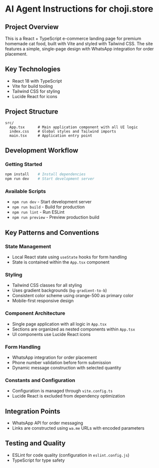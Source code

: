 # AI Agent Instructions for choji.store

## Project Overview
This is a React + TypeScript e-commerce landing page for premium homemade cat food, built with Vite and styled with Tailwind CSS. The site features a simple, single-page design with WhatsApp integration for order placement.

## Key Technologies
- React 18 with TypeScript
- Vite for build tooling
- Tailwind CSS for styling
- Lucide React for icons

## Project Structure
```
src/
  App.tsx      # Main application component with all UI logic
  index.css    # Global styles and Tailwind imports
  main.tsx     # Application entry point
```

## Development Workflow

### Getting Started
```bash
npm install    # Install dependencies
npm run dev    # Start development server
```

### Available Scripts
- `npm run dev` - Start development server
- `npm run build` - Build for production
- `npm run lint` - Run ESLint
- `npm run preview` - Preview production build

## Key Patterns and Conventions

### State Management
- Local React state using `useState` hooks for form handling
- State is contained within the `App.tsx` component

### Styling
- Tailwind CSS classes for all styling
- Uses gradient backgrounds (`bg-gradient-to-b`)
- Consistent color scheme using orange-500 as primary color
- Mobile-first responsive design

### Component Architecture
- Single page application with all logic in `App.tsx`
- Sections are organized as nested components within `App.tsx`
- UI components use Lucide React icons

### Form Handling
- WhatsApp integration for order placement
- Phone number validation before form submission
- Dynamic message construction with selected quantity

### Constants and Configuration
- Configuration is managed through `vite.config.ts`
- Lucide React is excluded from dependency optimization

## Integration Points
- WhatsApp API for order messaging
- Links are constructed using `wa.me` URLs with encoded parameters

## Testing and Quality
- ESLint for code quality (configuration in `eslint.config.js`)
- TypeScript for type safety
